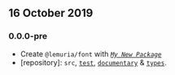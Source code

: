 ## 16 October 2019

### 0.0.0-pre

- Create `@lemuria/font` with _[`My New Package`](https://mnpjs.org)_
- [repository]: `src`, [`test`](https://contexttesting.com), [`documentary`](https://readme.page) & [`types`](https://typedef.page).